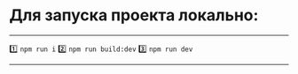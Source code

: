 # Для запуска проекта локально:
____
:one: `npm run i`
:two: `npm run build:dev`
:three: `npm run dev`
____
